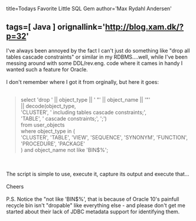 title=Todays Favorite Little SQL Gem
author='Max Rydahl Andersen'

tags=[ Java ]
orignallink='http://blog.xam.dk/?p=32'
---
<div>
<p>I've always been annoyed by the fact I can't just do something like "drop all tables cascade constraints" or similar in my RDBMS....well, while I've been messing around with some DDL/rev.eng. code where it cames in handy I wanted such a feature for Oracle. <br><br>
I don't remember where I got it from orginally, but here it goes:<br><br></p>
<blockquote>select 'drop ' || object_type || ' "' || object_name || '"'<br>
  || decode(object_type,<br>
       'CLUSTER', ' including tables cascade constraints;',<br>
       'TABLE', ' cascade constraints;',  ';')<br>
from user_objects<br>
where object_type in (<br>
  'CLUSTER', 'TABLE', 'VIEW', 'SEQUENCE', 'SYNONYM', 'FUNCTION',<br>
  'PROCEDURE', 'PACKAGE'<br>
) and object_name not like 'BIN$%';</blockquote>
<br><br>
The script is simple to use, execute it, capture its output and execute that...<br><br>
Cheers<br><br>
P.S. Notice the "not like 'BIN$%', that is because of Oracle 10's painfull recycle bin isn't "dropable" like everything else - and please don't get me started about their lack of JDBC metadata support for identifying them.</div>
